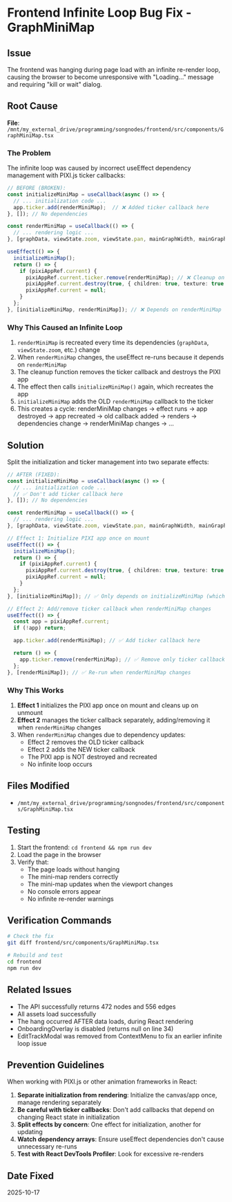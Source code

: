 # Frontend Infinite Loop Bug Fix - GraphMiniMap

## Issue
The frontend was hanging during page load with an infinite re-render loop, causing the browser to become unresponsive with "Loading..." message and requiring "kill or wait" dialog.

## Root Cause
**File**: `/mnt/my_external_drive/programming/songnodes/frontend/src/components/GraphMiniMap.tsx`

### The Problem
The infinite loop was caused by incorrect useEffect dependency management with PIXI.js ticker callbacks:

```typescript
// BEFORE (BROKEN):
const initializeMiniMap = useCallback(async () => {
  // ... initialization code ...
  app.ticker.add(renderMiniMap);  // ❌ Added ticker callback here
}, []); // No dependencies

const renderMiniMap = useCallback(() => {
  // ... rendering logic ...
}, [graphData, viewState.zoom, viewState.pan, mainGraphWidth, mainGraphHeight, view]); // ✅ Proper dependencies

useEffect(() => {
  initializeMiniMap();
  return () => {
    if (pixiAppRef.current) {
      pixiAppRef.current.ticker.remove(renderMiniMap); // ❌ Cleanup on every change
      pixiAppRef.current.destroy(true, { children: true, texture: true });
      pixiAppRef.current = null;
    }
  };
}, [initializeMiniMap, renderMiniMap]); // ❌ Depends on renderMiniMap
```

### Why This Caused an Infinite Loop
1. `renderMiniMap` is recreated every time its dependencies (`graphData`, `viewState.zoom`, etc.) change
2. When `renderMiniMap` changes, the useEffect re-runs because it depends on `renderMiniMap`
3. The cleanup function removes the ticker callback and destroys the PIXI app
4. The effect then calls `initializeMiniMap()` again, which recreates the app
5. `initializeMiniMap` adds the OLD `renderMiniMap` callback to the ticker
6. This creates a cycle: renderMiniMap changes → effect runs → app destroyed → app recreated → old callback added → renders → dependencies change → renderMiniMap changes → ...

## Solution
Split the initialization and ticker management into two separate effects:

```typescript
// AFTER (FIXED):
const initializeMiniMap = useCallback(async () => {
  // ... initialization code ...
  // ✅ Don't add ticker callback here
}, []); // No dependencies

const renderMiniMap = useCallback(() => {
  // ... rendering logic ...
}, [graphData, viewState.zoom, viewState.pan, mainGraphWidth, mainGraphHeight, view]); // ✅ Proper dependencies

// Effect 1: Initialize PIXI app once on mount
useEffect(() => {
  initializeMiniMap();
  return () => {
    if (pixiAppRef.current) {
      pixiAppRef.current.destroy(true, { children: true, texture: true });
      pixiAppRef.current = null;
    }
  };
}, [initializeMiniMap]); // ✅ Only depends on initializeMiniMap (which has no deps)

// Effect 2: Add/remove ticker callback when renderMiniMap changes
useEffect(() => {
  const app = pixiAppRef.current;
  if (!app) return;

  app.ticker.add(renderMiniMap); // ✅ Add ticker callback here

  return () => {
    app.ticker.remove(renderMiniMap); // ✅ Remove only ticker callback
  };
}, [renderMiniMap]); // ✅ Re-run when renderMiniMap changes
```

### Why This Works
1. **Effect 1** initializes the PIXI app once on mount and cleans up on unmount
2. **Effect 2** manages the ticker callback separately, adding/removing it when `renderMiniMap` changes
3. When `renderMiniMap` changes due to dependency updates:
   - Effect 2 removes the OLD ticker callback
   - Effect 2 adds the NEW ticker callback
   - The PIXI app is NOT destroyed and recreated
   - No infinite loop occurs

## Files Modified
- `/mnt/my_external_drive/programming/songnodes/frontend/src/components/GraphMiniMap.tsx`

## Testing
1. Start the frontend: `cd frontend && npm run dev`
2. Load the page in the browser
3. Verify that:
   - The page loads without hanging
   - The mini-map renders correctly
   - The mini-map updates when the viewport changes
   - No console errors appear
   - No infinite re-render warnings

## Verification Commands
```bash
# Check the fix
git diff frontend/src/components/GraphMiniMap.tsx

# Rebuild and test
cd frontend
npm run dev
```

## Related Issues
- The API successfully returns 472 nodes and 556 edges
- All assets load successfully
- The hang occurred AFTER data loads, during React rendering
- OnboardingOverlay is disabled (returns null on line 34)
- EditTrackModal was removed from ContextMenu to fix an earlier infinite loop issue

## Prevention Guidelines
When working with PIXI.js or other animation frameworks in React:

1. **Separate initialization from rendering**: Initialize the canvas/app once, manage rendering separately
2. **Be careful with ticker callbacks**: Don't add callbacks that depend on changing React state in initialization
3. **Split effects by concern**: One effect for initialization, another for updating
4. **Watch dependency arrays**: Ensure useEffect dependencies don't cause unnecessary re-runs
5. **Test with React DevTools Profiler**: Look for excessive re-renders

## Date Fixed
2025-10-17
